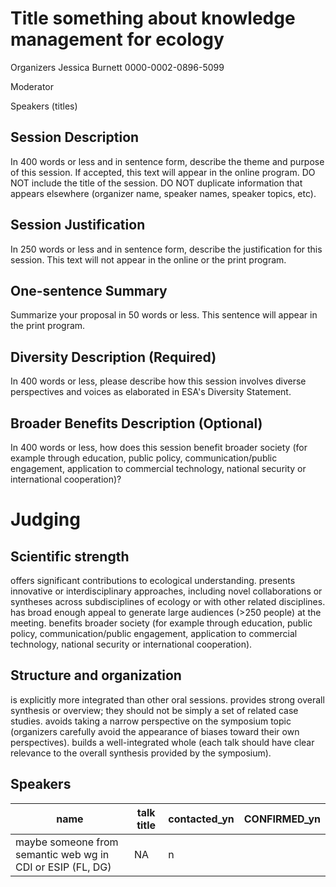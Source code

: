 # Title something about knowledge management for ecology 

Organizers
Jessica Burnett 0000-0002-0896-5099

Moderator

Speakers (titles)


## Session Description
In 400 words or less and in sentence form, describe the theme and purpose of this session.
If accepted, this text will appear in the online program.
DO NOT include the title of the session.
DO NOT duplicate information that appears elsewhere (organizer name, speaker names, speaker topics, etc).

## Session Justification
In 250 words or less and in sentence form, describe the justification for this session.
This text will not appear in the online or the print program.

## One-sentence Summary
Summarize your proposal in 50 words or less.
This sentence will appear in the print program.

## Diversity Description (Required)
In 400 words or less, please describe how this session involves diverse perspectives and voices as elaborated in ESA's Diversity Statement.

## Broader Benefits Description (Optional)
In 400 words or less, how does this session benefit broader society (for example through education, public policy, communication/public engagement, application to commercial technology, national security or international cooperation)?

# Judging
## Scientific strength
offers significant contributions to ecological understanding.
presents innovative or interdisciplinary approaches, including novel collaborations or syntheses across subdisciplines of ecology or with other related disciplines.
has broad enough appeal to generate large audiences (>250 people) at the meeting.
benefits broader society (for example through education, public policy, communication/public engagement, application to commercial technology, national security or international cooperation).
## Structure and organization
is explicitly more integrated than other oral sessions.
provides strong overall synthesis or overview; they should not be simply a set of related case studies.
avoids taking a narrow perspective on the symposium topic (organizers carefully avoid the appearance of biases toward their own perspectives).
builds a well-integrated whole (each talk should have clear relevance to the overall synthesis provided by the symposium).
## Speakers
name | talk title | contacted_yn | CONFIRMED_yn
------------|--------------------------|----- | -----
maybe someone from semantic web wg in CDI or ESIP (FL, DG) | NA | n |  
